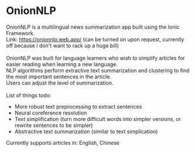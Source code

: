 # OnionNLP
OnionNLP is a multilingual news summarization app built using the Ionic Framework.
<br>
Link: https://onionnlp.web.app/ (can be turned on upon request, currently off because I don't want to rack up a huge bill)
<br>
<br>
OnionNLP was built for language learners who wish to simplify articles for easier reading when learning a new language. 
<br>
NLP algorithms perform extractive text summarization and clustering to find the most important sentences in the article.
<br>
Users can adjust the level of summarization.
<br>
<br>
List of things todo:
- More robust text preprocessing to extract sentences
- Neural coreference resolution
- Text simplification (turn more difficult words into simpler versions, or rewrite sentences to be simpler)
- Abstractive text summarization (similar to text simplication)

Currently supports articles in: English, Chinese

